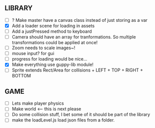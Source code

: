 ## LIBRARY
- [ ] ? Make master have a canvas class instead of just storing as a var
- [x] Add a loader scene for loading in assets
- [ ] Add a justPressed method to keyboard
- [ ] Camera should have an array for tranformations. So multiple transformations could be applied at once!
- [ ] Zoom needs to scale images~!
- [ ] mouse input? for gui
- [ ] progress for loading would be nice...
- [x] Make everything use guppy-lib module!
- [ ] Sprite extends Rect/Area for collisions + LEFT + TOP + RIGHT + BOTTOM

## GAME
- [ ] Lets make player physics
- [ ] Make world <-- this is next please
- [ ] Do some collision stuff, I bet some of it should be part of the library
- [ ] make the loadLevel.js load json files from a folder.